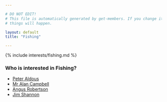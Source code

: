 ```yaml
---

# DO NOT EDIT!
# This file is automatically generated by get-members. If you change it, bad
# things will happen.

layout: default
title: "Fishing"

---
```


{% include interests/fishing.md %}

### Who is interested in Fishing?


* [Peter Aldous](/members/peter-aldous.html)
* [Mr Alan Campbell](/members/mr-alan-campbell.html)
* [Angus Robertson](/members/angus-robertson.html)
* [Jim Shannon](/members/jim-shannon.html)
